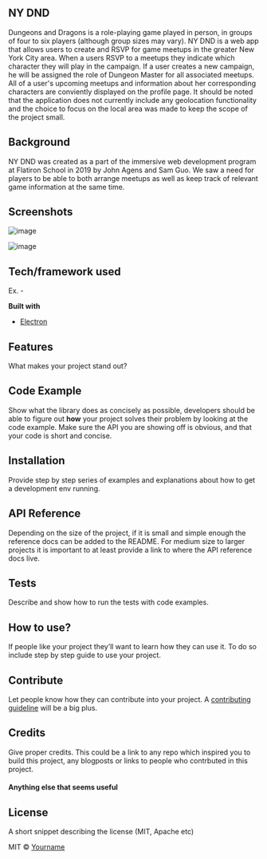 ## NY DND
Dungeons and Dragons is a role-playing game played in person, in groups of four to six players (although group sizes may vary). NY DND is a web app that allows users to create and RSVP for game meetups in the greater New York City area. When a users RSVP to a meetups they indicate which character they will play in the campaign. If a user creates a new campaign, he will be assigned the role of Dungeon Master for all associated meetups. All of a user's upcoming meetups and information about her corresponding characters are conviently displayed on the profile page. It should be noted that the application does not currently include any geolocation functionality and the choice to focus on the local area was made to keep the scope of the project small.

## Background
NY DND was created as a part of the immersive web development program at Flatiron School in 2019 by John Agens and Sam Guo. We saw a need for players to be able to both arrange meetups as well as keep track of relevant game information at the same time.
 
## Screenshots
![image](https://user-images.githubusercontent.com/19267312/60039894-c6b3ce00-9685-11e9-8b83-d1dbe04c2477.png)

![image](https://user-images.githubusercontent.com/19267312/60040044-1a261c00-9686-11e9-9379-86a610c58b1b.png)

## Tech/framework used
Ex. -

<b>Built with</b>
- [Electron](https://electron.atom.io)

## Features
What makes your project stand out?

## Code Example
Show what the library does as concisely as possible, developers should be able to figure out **how** your project solves their problem by looking at the code example. Make sure the API you are showing off is obvious, and that your code is short and concise.

## Installation
Provide step by step series of examples and explanations about how to get a development env running.

## API Reference

Depending on the size of the project, if it is small and simple enough the reference docs can be added to the README. For medium size to larger projects it is important to at least provide a link to where the API reference docs live.

## Tests
Describe and show how to run the tests with code examples.

## How to use?
If people like your project they’ll want to learn how they can use it. To do so include step by step guide to use your project.

## Contribute

Let people know how they can contribute into your project. A [contributing guideline](https://github.com/zulip/zulip-electron/blob/master/CONTRIBUTING.md) will be a big plus.

## Credits
Give proper credits. This could be a link to any repo which inspired you to build this project, any blogposts or links to people who contrbuted in this project. 

#### Anything else that seems useful

## License
A short snippet describing the license (MIT, Apache etc)

MIT © [Yourname]()
